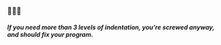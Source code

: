 ### 🍝🍝🍝

##### If you need more than 3 levels of indentation, you’re screwed anyway, and should fix your program.
